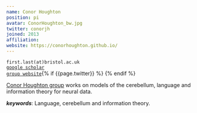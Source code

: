 ```yaml
---
name: Conor Houghton
position: pi
avatar: ConorHoughton_bw.jpg
twitter: conorjh
joined: 2013
affiliation: 
website: https://conorhoughton.github.io/
---
```


<!--- _Reader in Computational Neuroscience, Dept of Computer Science, SCEEM, Faculty of Engineering, University of Bristol_<br>-->

<i class="fa fa-envelope-o"></i> `first.last(at)bristol.ac.uk`<br>
<i class="fa fa-book"></i> <a href="https://scholar.google.co.uk/citations?user=VoP4kDQAAAAJ&hl=en">`google scholar`</a><br>
<i class="fa fa-link"></i> <a href="{{page.website}}">`group website`</a>{% if {{page.twitter}} %}
{% endif %}

<!--**Office**<br>
Merchant Venturers Building<br>
Woodland Road<br>
Bristol, BS8 1UB, England, United Kingdom<br>-->

[Conor Houghton group](https://conorhoughton.github.io/) works on models of the cerebellum, language and information theory for neural data.

***keywords***: Language, cerebellum and information theory.